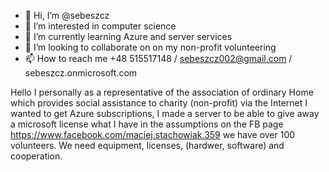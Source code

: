 - 👋 Hi, I’m @sebeszcz
- 👀 I’m interested in computer science
- 🌱 I’m currently learning Azure and server services
- 💞️ I’m looking to collaborate on on my non-profit volunteering
- 📫 How to reach me +48 515517148 / sebeszcz002@gmail.com / sebeszcz.onmicrosoft.com

Hello I personally as a representative of the association of ordinary Home which provides social assistance to charity (non-profit) via the Internet I wanted to get Azure subscriptions, I made a server to be able to give away a microsoft license what I have in the assumptions on the FB page https://www.facebook.com/maciej.stachowiak.359 we have over 100 volunteers.
We need equipment, licenses, (hardwer, software) and cooperation.


<!---
sebeszcz/sebeszcz is a ✨ special ✨ repository because its `README.md` (this file) appears on your GitHub profile.
You can click the Preview link to take a look at your changes.
--->
